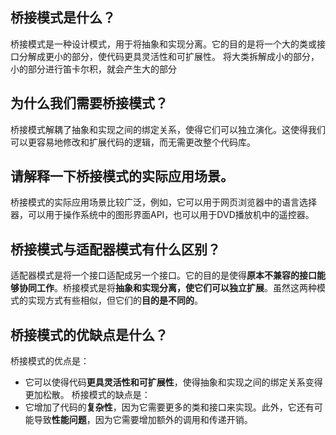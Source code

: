 ## 桥接模式是什么？
桥接模式是一种设计模式，用于将抽象和实现分离。它的目的是将一个大的类或接口分解成更小的部分，使代码更具灵活性和可扩展性。
将大类拆解成小的部分，小的部分进行笛卡尔积，就会产生大的部分

## 为什么我们需要桥接模式？
桥接模式解耦了抽象和实现之间的绑定关系，使得它们可以独立演化。这使得我们可以更容易地修改和扩展代码的逻辑，而无需更改整个代码库。

## 请解释一下桥接模式的实际应用场景。
桥接模式的实际应用场景比较广泛，例如，它可以用于网页浏览器中的语言选择器，可以用于操作系统中的图形界面API，也可以用于DVD播放机中的遥控器。

## 桥接模式与适配器模式有什么区别？
适配器模式是将一个接口适配成另一个接口。它的目的是使得**原本不兼容的接口能够协同工作**。桥接模式是将**抽象和实现分离，使它们可以独立扩展**。虽然这两种模式的实现方式有些相似，但它们的**目的是不同的**。

## 桥接模式的优缺点是什么？
桥接模式的优点是：
- 它可以使得代码**更具灵活性和可扩展性**，使得抽象和实现之间的绑定关系变得更加松散。
桥接模式的缺点是：
- 它增加了代码的**复杂性**，因为它需要更多的类和接口来实现。此外，它还有可能导致**性能问题**，因为它需要增加额外的调用和传递开销。